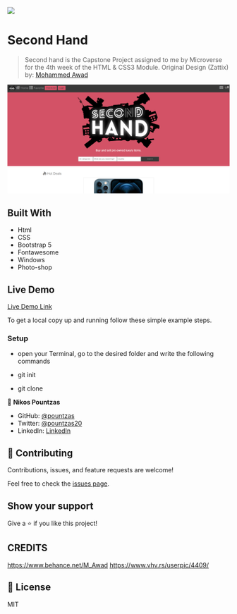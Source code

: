 ![](https://img.shields.io/badge/Microverse-blueviolet)

# Second Hand
> Second hand is the Capstone Project assigned to me by Microverse for the 4th week of the HTML & CSS3 Module.
> Original Design (Zattix) by: <a href="https://www.behance.net/gallery/24796463/ZATTIX" target="_blank">Mohammed Awad</a>

![img](./second-hand.png)

## Built With

- Html
- CSS
- Bootstrap 5
- Fontawesome
- Windows
- Photo-shop

## Live Demo

[Live Demo Link](https://pountzas.github.io/Project-4-HTML-CSS-Electronics-Shop-/)

To get a local copy up and running follow these simple example steps.

### Setup

- open your Terminal, go to the desired folder and write the following commands

- git init
- git clone 

👤 **Nikos Pountzas**

- GitHub: [@pountzas](https://github.com/pountzas)
- Twitter: [@pountzas20](https://twitter.com/pountzas20)
- LinkedIn: [LinkedIn](https://www.linkedin.com/in/nikos-pountzas-173ba4a8/)

## 🤝 Contributing

Contributions, issues, and feature requests are welcome!

Feel free to check the [issues page](https://pountzas.github.io/Project-4-HTML-CSS-Electronics-Shop-/issues).

## Show your support

Give a ⭐️ if you like this project!

## CREDITS

https://www.behance.net/M_Awad
https://www.vhv.rs/userpic/4409/

## 📝 License

MIT
